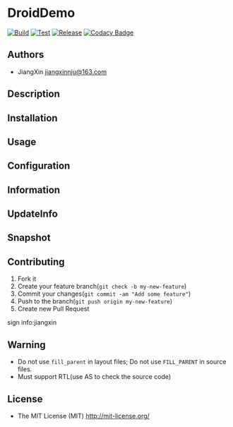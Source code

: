 # DroidDemo

[![Build](https://github.com/jiangxincode/DroidDemo/actions/workflows/Build.yml/badge.svg)](https://github.com/jiangxincode/DroidDemo/actions/workflows/Build.yml)
[![Test](https://github.com/jiangxincode/DroidDemo/actions/workflows/Test.yml/badge.svg)](https://github.com/jiangxincode/DroidDemo/actions/workflows/Test.yml)
[![Release](https://github.com/jiangxincode/DroidDemo/actions/workflows/Release.yml/badge.svg)](https://github.com/jiangxincode/DroidDemo/actions/workflows/Release.yml)
[![Codacy Badge](https://app.codacy.com/project/badge/Grade/7c0ea8f40ad3424d8c2784be2cada79a)](https://app.codacy.com/gh/jiangxincode/DroidDemo/dashboard?utm_source=gh&utm_medium=referral&utm_content=&utm_campaign=Badge_grade)

## Authors

+ JiangXin jiangxinnju@163.com

## Description

## Installation

## Usage

## Configuration

## Information

## UpdateInfo

## Snapshot

## Contributing

1. Fork it
2. Create your feature branch(`git check -b my-new-feature`)
3. Commit your changes(`git commit -am "Add some feature"`)
4. Push to the branch(`git push origin my-new-feature`)
5. Create new Pull Request

sign info:jiangxin

## Warning

+ Do not use `fill_parent` in layout files; Do not use `FILL_PARENT` in source files.
+ Must support RTL(use AS to check the source code)

## License

+ The MIT License (MIT) <http://mit-license.org/>
